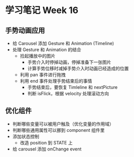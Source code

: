# 学习笔记 Week 16

## 手势动画应用

* 给 Carousel 添加 Gesture 和 Animation (Timeline)
* 处理 Gesture 和 Animation 的结合
  * 捡起播放中的图片
    * 手势介入时停掉动画，停掉准备下一张图片
    * 计算手势位移时减掉手势介入时动画已经造成的位置
  * 利用 pan 事件进行拖拽
  * 利用 end 事件处理手势结束后的事情
    * 手势结束后，要恢复 Timleline 和 nextPicture
    * 判断 isFlick，根据 velocity 处理滚动方向

## 优化组件

* 判断哪些变量可以被用户触及（优化变量的作用域）
* 判断哪些通用属性可以挪到 component 组件里
* 添加状态控制
  * 改造 position 到 STATE 上
* 给 carousel 添加 onChange event